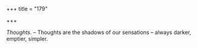 +++
title = "179"

+++

*Thoughts.* – Thoughts are the shadows of our sensations – always darker, emptier, simpler.


